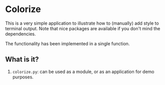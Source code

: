 # Colorize

This is a very simple application to illustrate how to (manually)
add style to terminal output.  Note that nice packages are
available if you don't mind the dependencies.

The functionality has been implemented in a single function.

## What is it?

1. `colorize.py`: can be used as a module, or as an application
   for demo purposes.
